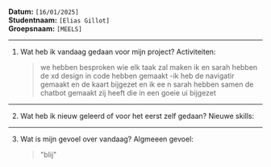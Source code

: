 **Datum:** `[16/01/2025]`  
**Studentnaam:** `[Elias Gillot]`  
**Groepsnaam:** `[MEELS]`

---

1. Wat heb ik vandaag gedaan voor mijn project?
   Activiteiten:
   > we hebben besproken wie elk taak zal maken
   > ik en sarah hebben de xd design in code hebben gemaakt
   > -ik heb de navigatir gemaakt en de kaart bijgezet en ik ee n sarah hebben samen de chatbot gemaakt zij heeft die in een goeie ui bijgezet

---

2. Wat heb ik nieuw geleerd of voor het eerst zelf gedaan?
   Nieuwe skills:

---

3. Wat is mijn gevoel over vandaag?
   Algmeeen gevoel:
   > "blij"
